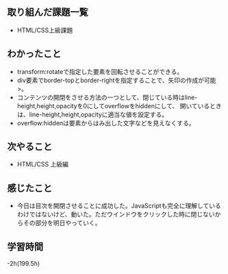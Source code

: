 ## 取り組んだ課題一覧
- HTML/CSS上級課題
## わかったこと
- transform:rotateで指定した要素を回転させることができる。
- div要素でborder-topとborder-rightを指定することで、矢印の作成が可能>。
- コンテンツの開閉をさせる方法の一つとして、閉じている時はline-height,height,opacityを0にしてoverflowをhiddenにして、
開いているときは、line-height,height,opacityに適当な値を設定する。
- overflow:hiddenは要素からはみ出した文字などを見えなくする。
## 次やること
- HTML/CSS 上級編
## 感じたこと
- 今日は目次を開閉させることに成功した。JavaScriptも完全に理解している
わけではないけど、動いた。ただウインドウをクリックした時に閉じないからその部分を明日やっていく。
## 学習時間
-2h(199.5h)

